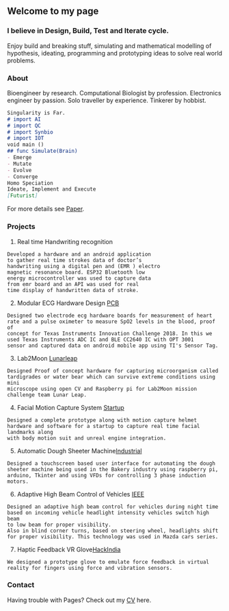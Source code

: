 ## Welcome to my page

### I believe in Design, Build, Test and Iterate cycle.

Enjoy build and breaking stuff, simulating and mathematical modelling of hypothesis, ideating, programming and prototyping ideas to solve real world problems.

### About
Bioengineer by research.
Computational Biologist by profession.
Electronics engineer by passion.
Solo traveller by experience.
Tinkerer by hobbist.

```markdown
Singularity is Far.
# import AI
# import QC
# import Synbio
# import IOT
void main ()
## func Simulate(Brain)
- Emerge
- Mutate
- Evolve
- Converge
Homo Speciation
Ideate, Implement and Execute
[Futurist]
```
For more details see [Paper](https://www.intechopen.com/books/synthetic-biology-new-interdisciplinary-science/synthetic-biology-artificial-intelligence-and-quantum-computing).

### Projects
1. Real time Handwriting recognition
````
Developed a hardware and an android application
to gather real time strokes data of doctor’s 
handwriting using a digital pen and (EMR ) electro
magnetic resonance board. ESP32 Bluetooth low 
energy microcontroller was used to capture data
from emr board and an API was used for real
time display of handwritten data of stroke.
````
2. Modular ECG Hardware Design [PCB](https://www.freelancer.in/u/ghanendra22/portfolio/Bluetooth-Low-Energy-RF-PCB-to-gather-ambient-light-data-4521156?w=f&ngsw-bypass=)
````
Designed two electrode ecg hardware boards for measurement of heart rate and a pulse oximeter to measure SpO2 levels in the blood, proof of
concept for Texas Instruments Innovation Challenge 2018. In this we used Texas Instruments ADC IC and BLE CC2640 IC with OPT 3001
sensor and captured data on android mobile app using TI's Sensor Tag.
````
3. Lab2Moon [Lunarleap](https://www.youtube.com/watch?v=QQhw1NQdp1o&feature=youtu.be)
````
Designed Proof of concept hardware for capturing microorganism called tardigrades or water bear which can survive extreme conditions using mini
microscope using open CV and Raspberry pi for Lab2Moon mission challenge team Lunar Leap.
````
4. Facial Motion Capture System [Startup](https://www.youtube.com/watch?v=sC6cnasY9sw)
````
Designed a complete prototype along with motion capture helmet hardware and software for a startup to capture real time facial landmarks along
with body motion suit and unreal engine integration.
````
5. Automatic Dough Sheeter Machine[Industrial](https://www.freelancer.in/u/ghanendra22/portfolio/Industrial-Automatic-Dough-Sheeter-Machine-used-in-Bakery-4521276?w=f&ngsw-bypass=)
````
Designed a touchscreen based user interface for automating the dough sheeter machine being used in the Bakery industry using raspberry pi,
arduino, Tkinter and using VFDs for controlling 3 phase induction motors.
````
6. Adaptive High Beam Control of Vehicles [IEEE](https://transmitter.ieee.org/makerproject/view/28283)
````
Designed an adaptive high beam control for vehicles during night time based on incoming vehicle headlight intensity vehicles switch high beam
to low beam for proper visibility.
Also in blind corner turns, based on steering wheel, headlights shift for proper visibility. This technology was used in Mazda cars series.
````
7. Haptic Feedback VR Glove[HackIndia](https://devpost.com/software/feelvr)
````
We designed a prototype glove to emulate force feedback in virtual reality for fingers using force and vibration sensors.
````

### Contact
Having trouble with Pages? Check out my [CV](https://github.com/Ghanendra19213/Hi/blob/master/ghanendra_CV.pdf) here.
